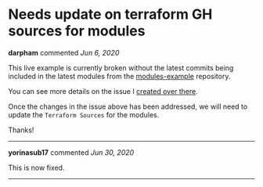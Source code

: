 # Needs update on terraform GH sources for modules

**darpham** commented *Jun 6, 2020*

This live example is currently broken without the latest commits being included in the latest modules from the [modules-example](https://github.com/gruntwork-io/terragrunt-infrastructure-modules-example) repository.

You can see more details on the issue I [created over there](https://github.com/gruntwork-io/terragrunt-infrastructure-modules-example/issues/15).

Once the changes in the issue above has been addressed, we will need to update the `Terraform Sources` for the modules.

Thanks!
<br />
***


**yorinasub17** commented *Jun 30, 2020*

This is now fixed.
***

